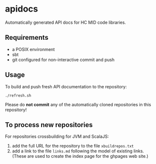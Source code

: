 # apidocs

Automatically generated API docs for HC MID code libraries.

## Requirements

- a POSIX environment
- sbt
- git configured for non-interactive commit and push

## Usage

To build and push fresh API documentation to the repository:

    ./refresh.sh

Please do **not commit** any of the automatically cloned repositories in this repository!


## To process new repositories

For repositories crossbuilding for JVM and ScalaJS:

1. add the full URL for the repository to the file `xbuildrepos.txt`
2. add a link to the file `links.md` following the model of existing links.  (These are used to create the index page for the ghpages web site.)
